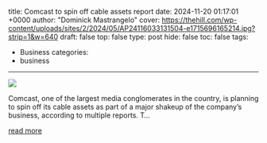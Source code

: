 title: Comcast to spin off cable assets report
date: 2024-11-20 01:17:01 +0000
author: "Dominick Mastrangelo"
cover: https://thehill.com/wp-content/uploads/sites/2/2024/05/AP24116033131504-e1715696165214.jpg?strip=1&w=640
draft: false
top: false
type: post
hide: false
toc: false
tags:
  - Business
categories:
  - business
---

![](https://thehill.com/wp-content/uploads/sites/2/2024/05/AP24116033131504-e1715696165214.jpg?strip=1&w=640)

Comcast, one of the largest media conglomerates in the country, is planning to spin off its cable assets as part of a major shakeup of the company’s business, according to multiple reports. T…

[read more](https://thehill.com/homenews/media/4999188-comcast-to-spin-off-cable-assets-report/)
